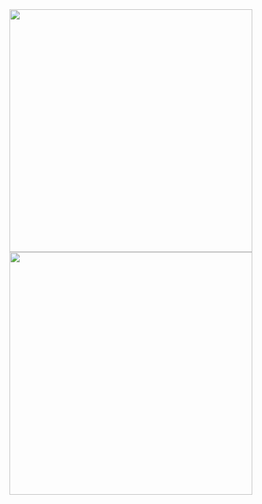 <a align="left" href="https://www.youtube.com/watch?v=dQw4w9WgXcQ">
        <img align="top" src="https://github-readme-stats.vercel.app/api?username=joshuajeschek&count_private=true&show_icons=true&theme=github_dark" width=430 />
</a>

<a align="right" href="https://www.youtube.com/watch?v=dQw4w9WgXcQ">
        <img align="top" src="https://github-readme-stats.vercel.app/api/wakatime?username=joshuajeschek&theme=github_dark&layout=compact" width=430 />
</a>
